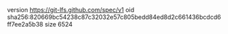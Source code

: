 version https://git-lfs.github.com/spec/v1
oid sha256:820669bc54238c87c32032e57c805bedd84ed8d2c661436bcdcd6ff7ee2a5b38
size 6524
